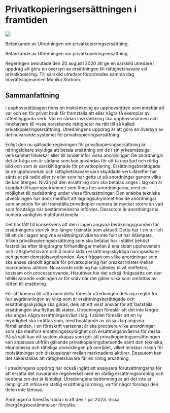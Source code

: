 # Privatkopieringsersättningen i framtiden

![](/contentassets/bc9bf0e69e7d4bf6850f85096be122d2/sou-2022-20_omslag-framsida.jpg?width=150&quality=85)

Betänkande av Utredningen om privatkopieringsersättning.

Betänkande av Utredningen om privatkopieringsersättning.

Regeringen beslutade den 20 augusti 2020 att ge en särskild utredare i uppdrag att göra en översyn av ersättningen till rättighetshavare vid privatkopiering. Till särskild utredare förordnades samma dag hovrättslagmannen Monika Sörbom.

## Sammanfattning

I upphovsrättslagen finns en inskränkning av upphovsrätten som innebär att var och en för privat bruk får framställa ett eller några få exemplar av offentliggjorda verk. Vid en sådan inskränkning ska upphovsmännen och innehavare till vissa närstående rättigheter ha rätt till så kallad privatkopieringsersättning. Utredningens uppdrag är att göra en översyn av det nuvarande systemet för privatkopieringsersättning.

Enligt den nu gällande regleringen för privatkopieringsersättning är näringsidkare skyldiga att betala ersättning om de i sin yrkesmässiga verksamhet tillverkar eller till landet inför vissa anordningar. De anordningar det är fråga om är sådana som kan användas för att ta upp ljud och rörlig bild och som är särskilt ägnade för privatkopiering. Ersättningsberättigade är de upphovsmän och rättighetshavare vars skyddade verk därefter har sänts ut på radio eller tv eller som har getts ut på anordningar genom vilka de kan återges. Nivån på den ersättning som ska betalas anges i lag och är kopplad till lagringsutrymmet som finns hos anordningarna, med en möjlighet till nedsättning under vissa förutsättningar. Den snabba tekniska utvecklingen har dock medfört att lagringsutrymmet hos de anordningar som används för att framställa privatkopior numera är mycket större än vad som förutsågs när bestämmelserna infördes. Dessutom är anordningarna numera vanligtvis multifunktionella.

Det har fått till konsekvens att den i lagen angivna beräkningsgrunden för ersättningens storlek inte längre framstår som aktuell. Detta har i sin tur lett till att de i lagen angivna ersättningsnivåerna inte fullt ut har tillämpats. Vilken privatkopieringsersättning som ska betalas har i stället behövt fastställas efter långdragna förhandlingar mellan å ena sidan upphovsmän och rättighetshavare och å andra sidan ersättningsskyldiga näringsidkare och genom domstolsavgöranden. Även frågan om vilka anordningar som ska anses särskilt ägnade för privatkopiering har orsakat tvister mellan marknadens aktörer. Nuvarande ordning har således blivit ineffektiv, kostsam och processdrivande. Härutöver har det också ifrågasatts om den hittillsvarande ordningen är för snäv när det gäller vilka som omfattas av rätten till ersättning.

För att komma till rätta med detta föreslår utredningen dels nya regler för hur avgränsningen av vilka som är ersättningsberättigade och ersättningsskyldiga ska göras, dels att ett visst ansvar för att fastställa ersättningen ska flyttas till staten. Utredningen föreslår att det inte längre ska anges några ersättningsnivåer i lag. I stället föreslås att en ny myndighet ska inrättas som, med beaktande av vissa i lag angivna förhållanden, i en föreskrift vartannat år ska precisera vilka anordningar som ska medföra ersättningsskyldighet och ersättningsnivåerna för dessa. På så sätt kan ett system skapas som gör att privatkopieringsersättningen kan anpassas utifrån gällande privatkopieringsbeteende samt den tekniska, ekonomiska och rättsliga utvecklingen på området, vilket minskar risken för motsättningar och diskussioner mellan marknadens aktörer. Dessutom kan det säkerställas att rättighetshavare får en rimlig ersättning.

I utredningens uppdrag har också ingått att analysera förutsättningarna för att ersätta det nuvarande regelverket med en statlig ersättningsordning och bedöma om det är lämpligt. Utredningens bedömning är att det inte är lämpligt att införa en statlig ersättningsordning, varför något förslag i den delen inte lämnas.

Ändringarna föreslås träda i kraft den 1 juli 2023. Vissa övergångsbestämmelser föreslås.
